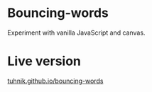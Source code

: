 # Bouncing-words

Experiment with vanilla JavaScript and canvas.

# Live version
[tuhnik.github.io/bouncing-words](https://tuhnik.github.io/bouncing-words/)

